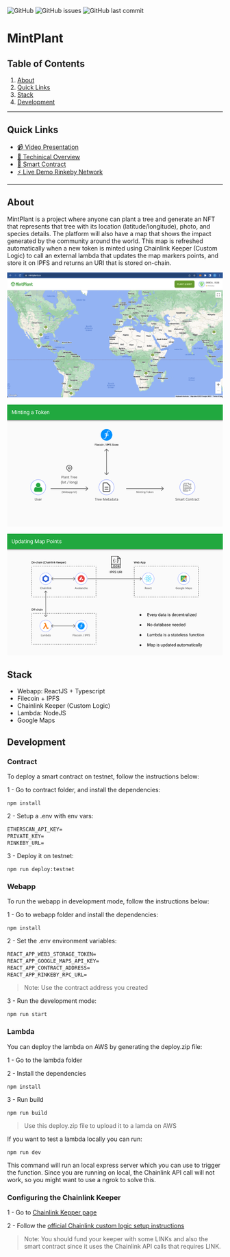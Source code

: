 ![GitHub](https://img.shields.io/github/license/strandgeek/mintplant) ![GitHub issues](https://img.shields.io/github/issues/strandgeek/mintplant) ![GitHub last commit](https://img.shields.io/github/last-commit/strandgeek/mintplant)

# MintPlant

## Table of Contents
1. [About](#about)
2. [Quick Links](#quick-links)
3. [Stack](#stack)
5. [Development](#development)


--------

## Quick Links
- [📹 Video Presentation](https://www.youtube.com/watch?v=W--zBGv1oq0)
- [📕 Techinical Overview](https://TODO)
- [📄 Smart Contract](https://rinkeby.etherscan.io/address/0xB67bD62a7a3d8ec443388ba03b58aA475954ec82)
- [⚡️ Live Demo Rinkeby Network](https://mintplant.co)
--------

## About

MintPlant is a project where anyone can plant a tree and generate an NFT that represents that tree with its location (latitude/longitude), photo, and species details. The platform will also have a map that shows the impact generated by the community around the world. This map is refreshed automatically when a new token is minted using Chainlink Keeper (Custom Logic) to call an external lambda that updates the map markers points, and store it on IPFS and returns an URI that is stored on-chain.


![Home](presentation/images/screenshot-home.png)

![Minting a Token](presentation/images/architecture-1.png)

![Updating Map Points](presentation/images/architecture-2.png)



## Stack

- Webapp: ReactJS + Typescript
- Filecoin + IPFS
- Chainlink Keeper (Custom Logic)
- Lambda: NodeJS
- Google Maps


## Development


### Contract

To deploy a smart contract on testnet, follow the instructions below:


1 - Go to contract folder, and install the dependencies:

```
npm install
```

2 - Setup a .env with env vars:

```
ETHERSCAN_API_KEY=
PRIVATE_KEY=
RINKEBY_URL=
```

3 - Deploy it on testnet:

```
npm run deploy:testnet
```

### Webapp

To run the webapp in development mode, follow the instructions below:

1 - Go to webapp folder and install the dependencies:

```
npm install
```

2 - Set the .env environment variables:

```
REACT_APP_WEB3_STORAGE_TOKEN=
REACT_APP_GOOGLE_MAPS_API_KEY=
REACT_APP_CONTRACT_ADDRESS=
REACT_APP_RINKEBY_RPC_URL=
```

> Note: Use the contract address you created

3 - Run the development mode:

```
npm run start
```

### Lambda

You can deploy the lambda on AWS by generating the deploy.zip file:

1 - Go to the lambda folder

2 - Install the dependencies

```
npm install
```

3 - Run build

```
npm run build
```

> Use this deploy.zip file to upload it to a lamda on AWS

If you want to test a lambda locally you can run:

```
npm run dev
```

This command will run an local express server which you can use to trigger the function. Since you are running on local, the Chainlink API call will not work, so you might want to use a ngrok to solve this.


### Configuring the Chainlink Keeper

1 - Go to [Chainlink Kepper page](https://keepers.chain.link/?_ga=2.72706134.418852019.1657682825-270153475.1657682825)

2 - Follow the [official Chainlink custom logic setup instructions](https://docs.chain.link/docs/chainlink-keepers/introduction/#custom-logic-trigger)

> Note: You should fund your keeper with some LINKs and also the smart contract since it uses the Chainlink API calls that requires LINK.
